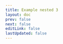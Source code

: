 ```yaml
---
title: Example nested 3
layout: doc
prev: false
next: false
editLink: false
lastUpdated: false
---
```

